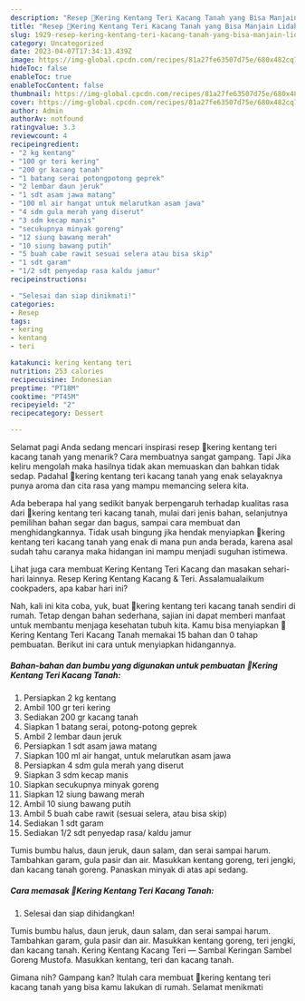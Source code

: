 ```yaml
---
description: "Resep 🌸Kering Kentang Teri Kacang Tanah yang Bisa Manjain Lidah, Buat Buka Puasa Bisa Manjain Lidah"
title: "Resep 🌸Kering Kentang Teri Kacang Tanah yang Bisa Manjain Lidah, Buat Buka Puasa Bisa Manjain Lidah"
slug: 1929-resep-kering-kentang-teri-kacang-tanah-yang-bisa-manjain-lidah-buat-buka-puasa-bisa-manjain-lidah
category: Uncategorized
date: 2023-04-07T17:34:13.439Z
image: https://img-global.cpcdn.com/recipes/81a27fe63507d75e/680x482cq70/kering-kentang-teri-kacang-tanah-foto-resep-utama.jpg
hideToc: false
enableToc: true
enableTocContent: false
thumbnail: https://img-global.cpcdn.com/recipes/81a27fe63507d75e/680x482cq70/kering-kentang-teri-kacang-tanah-foto-resep-utama.jpg
cover: https://img-global.cpcdn.com/recipes/81a27fe63507d75e/680x482cq70/kering-kentang-teri-kacang-tanah-foto-resep-utama.jpg
author: Admin
authorAv: notfound
ratingvalue: 3.3
reviewcount: 4
recipeingredient:
- "2 kg kentang"
- "100 gr teri kering"
- "200 gr kacang tanah"
- "1 batang serai potongpotong geprek"
- "2 lembar daun jeruk"
- "1 sdt asam jawa matang"
- "100 ml air hangat untuk melarutkan asam jawa"
- "4 sdm gula merah yang diserut"
- "3 sdm kecap manis"
- "secukupnya minyak goreng"
- "12 siung bawang merah"
- "10 siung bawang putih"
- "5 buah cabe rawit sesuai selera atau bisa skip"
- "1 sdt garam"
- "1/2 sdt penyedap rasa kaldu jamur"
recipeinstructions:

- "Selesai dan siap dinikmati!"
categories:
- Resep
tags:
- kering
- kentang
- teri

katakunci: kering kentang teri 
nutrition: 253 calories
recipecuisine: Indonesian
preptime: "PT18M"
cooktime: "PT45M"
recipeyield: "2"
recipecategory: Dessert

---
```



Selamat pagi Anda sedang mencari inspirasi resep 🌸kering kentang teri kacang tanah yang menarik? Cara membuatnya sangat gampang. Tapi Jika keliru mengolah maka hasilnya tidak akan memuaskan dan bahkan tidak sedap. Padahal 🌸kering kentang teri kacang tanah yang enak selayaknya punya aroma dan cita rasa yang mampu memancing selera kita.


Ada beberapa hal yang sedikit banyak berpengaruh terhadap kualitas rasa dari 🌸kering kentang teri kacang tanah, mulai dari jenis bahan, selanjutnya pemilihan bahan segar dan bagus, sampai cara membuat dan menghidangkannya. Tidak usah bingung jika hendak menyiapkan 🌸kering kentang teri kacang tanah yang enak di mana pun anda berada, karena asal sudah tahu caranya maka hidangan ini mampu menjadi suguhan istimewa.

Lihat juga cara membuat Kering Kentang Teri Kacang dan masakan sehari-hari lainnya. Resep Kering Kentang Kacang &amp; Teri. Assalamualaikum cookpaders, apa kabar hari ini?


Nah, kali ini kita coba, yuk, buat 🌸kering kentang teri kacang tanah sendiri di rumah. Tetap dengan bahan sederhana, sajian ini dapat memberi manfaat untuk membantu menjaga kesehatan tubuh kita. Kamu bisa menyiapkan 🌸Kering Kentang Teri Kacang Tanah memakai 15 bahan dan 0 tahap pembuatan. Berikut ini cara untuk menyiapkan hidangannya.

<!--inarticleads1-->

##### Bahan-bahan dan bumbu yang digunakan untuk pembuatan 🌸Kering Kentang Teri Kacang Tanah:

1. Persiapkan 2 kg kentang
1. Ambil 100 gr teri kering
1. Sediakan 200 gr kacang tanah
1. Siapkan 1 batang serai, potong-potong geprek
1. Ambil 2 lembar daun jeruk
1. Persiapkan 1 sdt asam jawa matang
1. Siapkan 100 ml air hangat, untuk melarutkan asam jawa
1. Persiapkan 4 sdm gula merah yang diserut
1. Siapkan 3 sdm kecap manis
1. Siapkan secukupnya minyak goreng
1. Siapkan 12 siung bawang merah
1. Ambil 10 siung bawang putih
1. Ambil 5 buah cabe rawit (sesuai selera, atau bisa skip)
1. Sediakan 1 sdt garam
1. Sediakan 1/2 sdt penyedap rasa/ kaldu jamur


Tumis bumbu halus, daun jeruk, daun salam, dan serai sampai harum. Tambahkan garam, gula pasir dan air. Masukkan kentang goreng, teri jengki, dan kacang tanah goreng. Panaskan minyak di atas api sedang. 

<!--inarticleads2-->

##### Cara memasak 🌸Kering Kentang Teri Kacang Tanah:


1. Selesai dan siap dihidangkan!

Tumis bumbu halus, daun jeruk, daun salam, dan serai sampai harum. Tambahkan garam, gula pasir dan air. Masukkan kentang goreng, teri jengki, dan kacang tanah. Kering Kentang Kacang Teri — Sambal Keringan Sambel Goreng Mustofa. Masukkan kentang, teri dan kacang tanah. 

Gimana nih? Gampang kan? Itulah cara membuat 🌸kering kentang teri kacang tanah yang bisa kamu lakukan di rumah. Selamat menikmati
